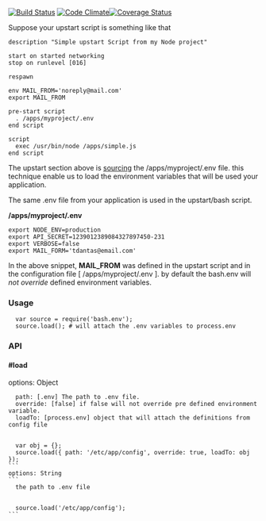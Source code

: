 [![Build Status](https://travis-ci.org/tdantas/node-bash.env.svg)](https://travis-ci.org/tdantas/node-bash.env) [![Code Climate](https://codeclimate.com/github/tdantas/node-bash.env/badges/gpa.svg)](https://codeclimate.com/github/tdantas/node-bash.env)[![Coverage Status](https://coveralls.io/repos/tdantas/node-bash.env/badge.svg)](https://coveralls.io/r/tdantas/node-bash.env)

Suppose your upstart script is something like that

```
description "Simple upstart Script from my Node project"

start on started networking
stop on runlevel [016]

respawn

env MAIL_FROM='noreply@mail.com'
export MAIL_FROM

pre-start script
  . /apps/myproject/.env
end script

script
  exec /usr/bin/node /apps/simple.js
end script
```

The upstart section above is [sourcing](http://upstart.ubuntu.com/cookbook/#sourcing-files) the /apps/myproject/.env file. this technique enable us to load the environment variables that will be used your application.

The same .env file from your application is used in the upstart/bash script.

**/apps/myproject/.env**
````
export NODE_ENV=production
export API_SECRET=1239012389084327897450-231
export VERBOSE=false
export MAIL_FORM='tdantas@email.com'
````

In the above snippet, **MAIL_FROM** was defined in the upstart script and in the configuration file [ /apps/myproject/.env ]. by default the bash.env will *not override* defined environment variables.

### Usage
```
  var source = require('bash.env');
  source.load(); # will attach the .env variables to process.env
```

### API

#### #load
  options: Object
  ````
    path: [.env] The path to .env file.
    override: [false] if false will not override pre defined environment variable.
    loadTo: [process.env] object that will attach the definitions from config file
    
    
    var obj = {};
    source.load({ path: '/etc/app/config', override: true, loadTo: obj });
  ```
  options: String
  ```
    the path to .env file
    
    
    source.load('/etc/app/config');
  ```
  


